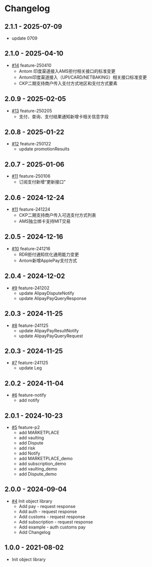 # Changelog## 2.1.1 - 2025-07-09- update 0709## 2.1.0 - 2025-04-10*  [#14](https://github.com/alipay/global-open-sdk-dotnet/pull/13) feature-250410    - Antom 印度渠道接入AMS拒付相关接口的标准变更    - Antom印度渠道接入（UPI/CARD/NETBAKING）相关接口标准变更    - CKP二期支持商户传入支付方式地区和支付方式要素## 2.0.9 - 2025-02-05*  [#13](https://github.com/alipay/global-open-sdk-dotnet/pull/13) feature-250205   - 支付、查询、支付结果通知新增卡相关信息字段## 2.0.8 - 2025-01-22*  [#12](https://github.com/alipay/global-open-sdk-dotnet/pull/12) feature-250122   - update promotionResults## 2.0.7 - 2025-01-06*  [#11](https://github.com/alipay/global-open-sdk-dotnet/pull/11) feature-250106    - 订阅支付新增“更新接口”## 2.0.6 - 2024-12-24*  [#11](https://github.com/alipay/global-open-sdk-dotnet/pull/10) feature-241224   - CKP二期支持商户传入可选支付方式列表   - AMS独立绑卡支持MIT交易## 2.0.5 - 2024-12-16*  [#10](https://github.com/alipay/global-open-sdk-dotnet/pull/10) feature-241216   - RDR拒付通知优化通用能力变更   - Antom新增ApplePay支付方式## 2.0.4 - 2024-12-02*  [#9](https://github.com/alipay/global-open-sdk-dotnet/pull/9) feature-241202   - update AlipayDisputeNotify   - update AlipayPayQueryResponse## 2.0.3 - 2024-11-25*  [#8](https://github.com/alipay/global-open-sdk-dotnet/pull/8) feature-241125   - update AlipayPayResultNotify   - update AlipayPayQueryRequest## 2.0.3 - 2024-11-25*  [#7](https://github.com/alipay/global-open-sdk-dotnet/pull/7) feature-241125   - update Leg## 2.0.2 - 2024-11-04*  [#6](https://github.com/alipay/global-open-sdk-dotnet/pull/6) feature-notify   - add notify## 2.0.1 - 2024-10-23 *  [#5](https://github.com/alipay/global-open-sdk-dotnet/pull/5) feature-p2   - add MARKETPLACE   - add vaulting   - add Dispute   - add risk   - add Notify   - add MARKETPLACE_demo   - add subscription_demo   - add vaulting_demo   - add Dispute_demo## 2.0.0 - 2024-09-04*  [#4](https://github.com/alipay/global-open-sdk-dotnet/pull/4) Init object library    * Add pay - request response    * Add auth - request response    * Add customs - request response    * Add subscription - request response    * Add example - auth customs pay    * Add Changelog## 1.0.0 - 2021-08-02*  Init object library